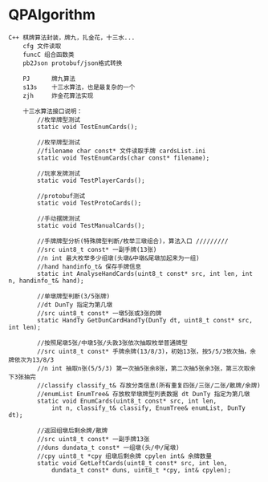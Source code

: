 # QPAlgorithm

    C++ 棋牌算法封装，牌九，扎金花，十三水...
		cfg 文件读取
		funcC 组合函数类
		pb2Json protobuf/json格式转换
		
		PJ 		牌九算法	
		s13s	十三水算法，也是最复杂的一个
		zjh		炸金花算法实现
		
		十三水算法接口说明：
			//枚举牌型测试
			static void TestEnumCards();
			
			//枚举牌型测试
			//filename char const* 文件读取手牌 cardsList.ini
			static void TestEnumCards(char const* filename);
			
			//玩家发牌测试
			static void TestPlayerCards();
			
			//protobuf测试
			static void TestProtoCards();
			
			//手动摆牌测试
			static void TestManualCards();
			
			//手牌牌型分析(特殊牌型判断/枚举三墩组合)，算法入口 /////////
			//src uint8_t const* 一副手牌(13张)
			//n int 最大枚举多少组墩(头墩&中墩&尾墩加起来为一组)
			//hand handinfo_t& 保存手牌信息
			static int AnalyseHandCards(uint8_t const* src, int len, int n, handinfo_t& hand);
			
			//单墩牌型判断(3/5张牌)
			//dt DunTy 指定为第几墩
			//src uint8_t const* 一墩5张或3张的牌
			static HandTy GetDunCardHandTy(DunTy dt, uint8_t const* src, int len);
			
			//按照尾墩5张/中墩5张/头敦3张依次抽取枚举普通牌型
			//src uint8_t const* 手牌余牌(13/8/3)，初始13张，按5/5/3依次抽，余牌依次为13/8/3
			//n int 抽取n张(5/5/3) 第一次抽5张余8张，第二次抽5张余3张，第三次取余下3张抽完
			//classify classify_t& 存放分类信息(所有重复四张/三张/二张/散牌/余牌)
			//enumList EnumTree& 存放枚举墩牌型列表数据 dt DunTy 指定为第几墩
			static void EnumCards(uint8_t const* src, int len,
				int n, classify_t& classify, EnumTree& enumList, DunTy dt);
			
			//返回组墩后剩余牌/散牌
			//src uint8_t const* 一副手牌13张
			//duns dundata_t const* 一组墩(头/中/尾墩)
			//cpy uint8_t *cpy 组墩后剩余牌 cpylen int& 余牌数量
			static void GetLeftCards(uint8_t const* src, int len,
				dundata_t const* duns, uint8_t *cpy, int& cpylen);